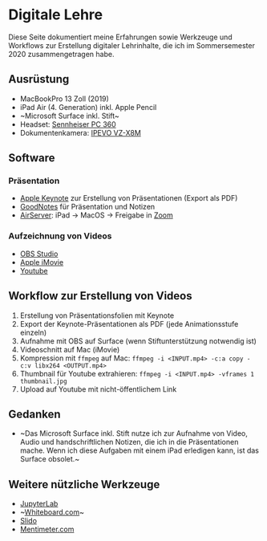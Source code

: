 # Digitale Lehre

Diese Seite dokumentiert meine Erfahrungen sowie Werkzeuge und Workflows zur Erstellung digitaler Lehrinhalte, die ich im Sommersemester 2020 zusammengetragen habe.

## Ausrüstung
- MacBookPro 13 Zoll (2019)
- iPad Air (4. Generation) inkl. Apple Pencil
- ~Microsoft Surface inkl. Stift~
- Headset: [Sennheiser PC 360](https://amzn.to/2TdXJ6f)
- Dokumentenkamera: [IPEVO VZ-X8M](https://www.ipevo.com/products/vz-x)

## Software
### Präsentation
- [Apple Keynote](https://www.apple.com/de/keynote/) zur Erstellung von Präsentationen (Export als PDF)
- [GoodNotes](https://www.goodnotes.com) für Präsentation und Notizen
- [AirServer](https://www.airserver.com): iPad -> MacOS -> Freigabe in [Zoom](https://zoom.us)

### Aufzeichnung von Videos
- [OBS Studio](https://obsproject.com/de/)
- [Apple iMovie](https://www.apple.com/de/imovie/)
- [Youtube](https://youtube.com)

## Workflow zur Erstellung von Videos
1. Erstellung von Präsentationsfolien mit Keynote
2. Export der Keynote-Präsentationen als PDF (jede Animationsstufe einzeln)
3. Aufnahme mit OBS auf Surface (wenn Stiftunterstützung notwendig ist)
4. Videoschnitt auf Mac (iMovie)
5. Kompression mit `ffmpeg` auf Mac: `ffmpeg -i <INPUT.mp4> -c:a copy -c:v libx264 <OUTPUT.mp4>`
6. Thumbnail für Youtube extrahieren: `ffmpeg -i <INPUT.mp4> -vframes 1 thumbnail.jpg`
7. Upload auf Youtube mit nicht-öffentlichem Link

## Gedanken
- ~Das Microsoft Surface inkl. Stift nutze ich zur Aufnahme von Video, Audio und handschriftlichen Notizen, die ich in die Präsentationen mache. Wenn ich diese Aufgaben mit einem iPad erledigen kann, ist das Surface obsolet.~

## Weitere nützliche Werkzeuge
- [JupyterLab](https://jupyter.org)
- ~[Whiteboard.com](https://witeboard.com/)~
- [Slido](https://www.sli.do/de)
- [Mentimeter.com](https://www.mentimeter.com)
